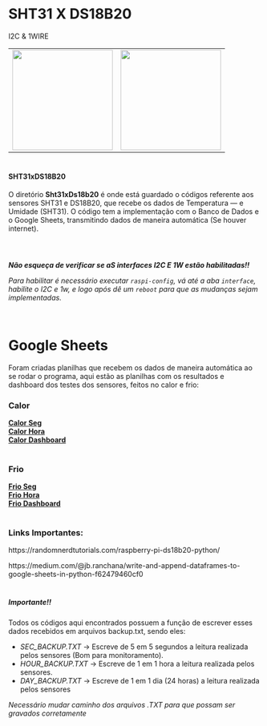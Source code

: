 # SHT31 X DS18B20
I2C & 1WIRE
<table>
<tr>
<td>
<img src="https://cdn.awsli.com.br/600x700/468/468162/produto/19414360586929efad.jpg" width=200px height=200px display=inline-block>
</td>
<td>
<img src="https://www.plexishop.it/media/catalog/product/cache/3/image/650x/040ec09b1e35df139433887a97daa66f/m/o/modulo_gy-sht30-d_sensore_digitale_di_temperatura_e_umidit_2.jpg" width=200px height=200px display= inline-block>
</td>
 </tr>
</table>

<h1></h1>

<b><h4>SHT31xDS18B20</h4></b>
O diretório <b>Sht31xDs18b20</b> é onde está guardado o códigos referente aos sensores SHT31 e DS18B20, que recebe os dados de Temperatura — e Umidade (SHT31).
O código tem a implementação com o Banco de Dados e o Google Sheets, transmitindo dados de maneira automática (Se houver internet).

<h1></h1>

<br>
<b><i>Não esqueça de verificar se aS interfaces I2C E 1W estão habilitadas!!</i></b>
<br>
<p><i>Para habilitar é necessário executar <code>raspi-config</code>, vá até a aba <code>interface</code>, habilite o I2C e 1w, e logo após dê um <code>reboot</code> para que as mudanças sejam implementadas. </i></p>
<br>

<h1>Google Sheets</h1>
<p>Foram criadas planilhas que recebem os dados de maneira automática ao se rodar o programa, aqui estão as planilhas com os resultados e dashboard dos testes dos sensores, feitos no calor e frio: </p>

<h3>Calor</h3>

<b><a href="https://docs.google.com/spreadsheets/d/1fL7DO_MSp1J5JL7bz_20hxTic1TAMUOj3dbih8Of5hk/edit?usp=sharing">Calor Seg</a></b> <br>
<b><a href="https://docs.google.com/spreadsheets/d/1JevTcL4XpLGiWSPRLXUIWwXjGKEKdRm-Q7S8gW_3hxs/edit?usp=sharing">Calor Hora</a></b> <br>
<b><a href="https://docs.google.com/spreadsheets/d/16OXg0T6HdTGaumcgu4zzyrobzL-7_YNoPFPb_YMeOko/edit?usp=sharing">Calor Dashboard</a></b> <br> <br>

<h3>Frio</h3>
<b><a href="https://docs.google.com/spreadsheets/d/1tKKv-M5eFFnKrx8E9ZY9380NUurK_hSlsEs4N98pDnY/edit?usp=sharing">Frio Seg</a></b> <br>
<b><a href="https://docs.google.com/spreadsheets/d/1MsTD1-EiRxMioHX0k5BLjNBS7pZgZdvaiKVDcoSrpiw/edit?usp=sharing">Frio Hora</a></b> <br>
<b><a href="https://docs.google.com/spreadsheets/d/1mh9MuUTP4ev7zRZsireCwAEC1ZbluOG25wb8M8JyEcM/edit?usp=sharing">Frio Dashboard</a></b> <br>


<h1></h1>

<h3> <p>Links Importantes: </p> </h3>
<p> https://randomnerdtutorials.com/raspberry-pi-ds18b20-python/
<p> https://medium.com/@jb.ranchana/write-and-append-dataframes-to-google-sheets-in-python-f62479460cf0


<h1></h1>
<h5>Importante!!</h5> 

Todos os códigos aqui encontrados possuem a função de escrever esses dados recebidos em arquivos backup.txt, sendo eles:
- *SEC_BACKUP.TXT* -> Escreve de 5 em 5 segundos a leitura realizada pelos sensores (Bom para monitoramento).
- *HOUR_BACKUP.TXT* -> Escreve de 1 em 1 hora a leitura realizada pelos sensores.
- *DAY_BACKUP.TXT* -> Escreve de 1 em 1 dia (24 horas) a leitura realizada pelos sensores
 
*Necessário mudar caminho dos arquivos .TXT para que possam ser gravados corretamente*
<h1></h1>


